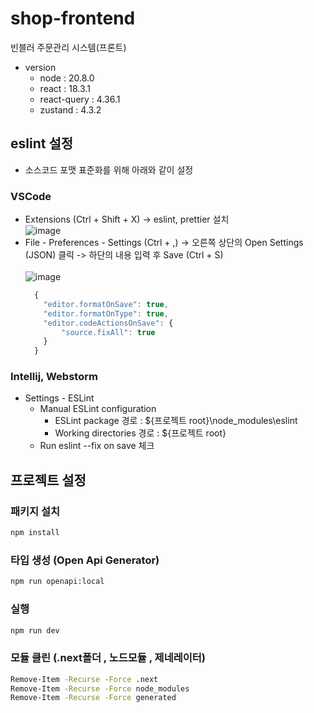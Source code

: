 # shop-frontend
빈블러 주문관리 시스템(프론트)

- version
    - node : 20.8.0
    - react : 18.3.1
    - react-query : 4.36.1
    - zustand : 4.3.2

## eslint 설정
- 소스코드 포맷 표준화를 위해 아래와 같이 설정

### VSCode
- Extensions (Ctrl + Shift + X) -> eslint, prettier 설치<br>
  ![image](https://user-images.githubusercontent.com/44829661/193712256-31f51c01-ce97-4921-bd66-f04380f05667.png)
- File - Preferences - Settings (Ctrl + ,) -> 오른쪽 상단의 Open Settings (JSON) 클릭 -> 하단의 내용 입력 후 Save (Ctrl + S)<br><br>
  ![image](https://user-images.githubusercontent.com/44829661/193712490-dd1e09a6-2183-45e5-b127-15accc65b5fb.png)
  ```javascript
    {
      "editor.formatOnSave": true,
      "editor.formatOnType": true,
      "editor.codeActionsOnSave": {
          "source.fixAll": true
      }
    }
  ```

### Intellij, Webstorm
- Settings - ESLint
  - Manual ESLint configuration
    - ESLint package 경로 : ${프로젝트 root}\node_modules\eslint
    - Working directories 경로 : ${프로젝트 root}
  - Run eslint --fix on save 체크

## 프로젝트 설정

### 패키지 설치 
```sh
npm install
```

### 타입 생성 (Open Api Generator)
```sh
npm run openapi:local
```

### 실행

```sh
npm run dev
```

### 모듈 클린 (.next폴더 , 노드모듈 , 제네레이터)

```sh
Remove-Item -Recurse -Force .next
Remove-Item -Recurse -Force node_modules
Remove-Item -Recurse -Force generated

```

